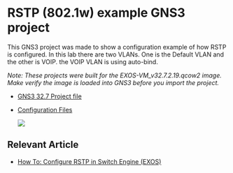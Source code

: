 # RSTP (802.1w) example GNS3 project

This GNS3 project was made to show a configuration example of how RSTP is configured.  In this lab there are two VLANs.  One is the Default VLAN and the other is VOIP.  the VOIP VLAN is using auto-bind.

*Note: These projects were built for the EXOS-VM_v32.7.2.19.qcow2 image. Make verify the image is loaded into GNS3 before you import the project.*


* [GNS3 32.7 Project file](https://github.com/stewilliams-extr/Virtual_EXOS/blob/master/gns3_projects/RSTP_LAB/RSTP_LAB_32.7.gns3project)
* [Configuration Files](configurations)

  <img src="screenshot.png">

  
## Relevant Article
* [How To: Configure RSTP in Switch Engine (EXOS)]( https://extreme-networks.my.site.com/ExtrArticleDetail?an=000079504) 

